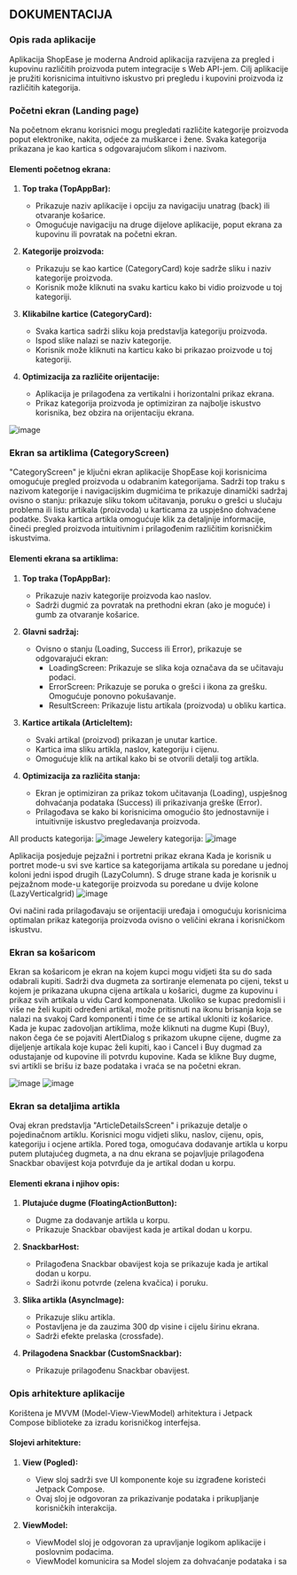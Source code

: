 ## DOKUMENTACIJA

### Opis rada aplikacije

Aplikacija ShopEase je moderna Android aplikacija razvijena za pregled i kupovinu različitih proizvoda putem integracije s Web API-jem. Cilj aplikacije je pružiti korisnicima intuitivno iskustvo pri pregledu i kupovini proizvoda iz različitih kategorija.

### Početni ekran (Landing page)

Na početnom ekranu korisnici mogu pregledati različite kategorije proizvoda poput elektronike, nakita, odjeće za muškarce i žene. Svaka kategorija prikazana je kao kartica s odgovarajućom slikom i nazivom.

#### Elementi početnog ekrana:

1. **Top traka (TopAppBar):**
   - Prikazuje naziv aplikacije i opciju za navigaciju unatrag (back) ili otvaranje košarice.
   - Omogućuje navigaciju na druge dijelove aplikacije, poput ekrana za kupovinu ili povratak na početni ekran.

2. **Kategorije proizvoda:**
   - Prikazuju se kao kartice (CategoryCard) koje sadrže sliku i naziv kategorije proizvoda.
   - Korisnik može kliknuti na svaku karticu kako bi vidio proizvode u toj kategoriji.

3. **Klikabilne kartice (CategoryCard):**
   - Svaka kartica sadrži sliku koja predstavlja kategoriju proizvoda.
   - Ispod slike nalazi se naziv kategorije.
   - Korisnik može kliknuti na karticu kako bi prikazao proizvode u toj kategoriji.

4. **Optimizacija za različite orijentacije:**
   - Aplikacija je prilagođena za vertikalni i horizontalni prikaz ekrana.
   - Prikaz kategorija proizvoda je optimiziran za najbolje iskustvo korisnika, bez obzira na orijentaciju ekrana.

![image](https://github.com/SarahHodzic/ShopEase/assets/82335709/970961e7-203b-402b-9f81-a0948355f678)


### Ekran sa artiklima (CategoryScreen)

"CategoryScreen" je ključni ekran aplikacije ShopEase koji korisnicima omogućuje pregled proizvoda u odabranim kategorijama. Sadrži top traku s nazivom kategorije i navigacijskim dugmićima te prikazuje dinamički sadržaj ovisno o stanju: prikazuje sliku tokom učitavanja, poruku o grešci u slučaju problema ili listu artikala (proizvoda) u karticama za uspješno dohvaćene podatke. Svaka kartica artikla omogućuje klik za detaljnije informacije, čineći pregled proizvoda intuitivnim i prilagođenim različitim korisničkim iskustvima.

#### Elementi ekrana sa artiklima:

1. **Top traka (TopAppBar):**
   - Prikazuje naziv kategorije proizvoda kao naslov.
   - Sadrži dugmić za povratak na prethodni ekran (ako je moguće) i gumb za otvaranje košarice.

2. **Glavni sadržaj:**
   - Ovisno o stanju (Loading, Success ili Error), prikazuje se odgovarajući ekran:
     - LoadingScreen: Prikazuje se slika koja označava da se učitavaju podaci.
     - ErrorScreen: Prikazuje se poruka o grešci i ikona za grešku. Omogućuje ponovno pokušavanje.
     - ResultScreen: Prikazuje listu artikala (proizvoda) u obliku kartica.

3. **Kartice artikala (ArticleItem):**
   - Svaki artikal (proizvod) prikazan je unutar kartice.
   - Kartica ima sliku artikla, naslov, kategoriju i cijenu.
   - Omogućuje klik na artikal kako bi se otvorili detalji tog artikla.

4. **Optimizacija za različita stanja:**
   - Ekran je optimiziran za prikaz tokom učitavanja (Loading), uspješnog dohvaćanja podataka (Success) ili prikazivanja greške (Error).
   - Prilagođava se kako bi korisnicima omogućio što jednostavnije i intuitivnije iskustvo pregledavanja proizvoda.
  
All products kategorija:
  ![image](https://github.com/SarahHodzic/ShopEase/assets/82335709/440ca03a-3a20-41ac-8965-e6182c6eac92)
Jewelery kategorija:
![image](https://github.com/SarahHodzic/ShopEase/assets/82335709/8f09da3d-9582-4789-846e-00b7904fdbdd)

Aplikacija posjeduje pejzažni i portretni prikaz ekrana
Kada je korisnik u portret mode-u svi sve kartice sa kategorijama artikala su poredane u jednoj koloni jedni ispod drugih (LazyColumn). S druge strane kada je korisnik u pejzažnom mode-u kategorije proizvoda su poredane u dvije kolone (LazyVerticalgrid) 
![image](https://github.com/SarahHodzic/ShopEase/assets/82335709/5e2fea37-704f-41c5-97bc-b53d29f5a60f)

Ovi načini rada prilagođavaju se orijentaciji uređaja i omogućuju korisnicima optimalan prikaz kategorija proizvoda ovisno o veličini ekrana i korisničkom iskustvu.

### Ekran sa košaricom

Ekran sa košaricom je ekran na kojem kupci mogu vidjeti šta su do sada odabrali kupiti. Sadrži dva dugmeta za sortiranje elemenata po cijeni, tekst u kojem je prikazana ukupna cijena artikala u košarici, dugme za kupovinu i prikaz svih artikala u vidu Card komponenata. Ukoliko se kupac predomisli i više ne želi kupiti određeni artikal, može pritisnuti na ikonu brisanja koja se nalazi na svakoj Card komponenti i time će se artikal ukloniti iz košarice. Kada je kupac zadovoljan artiklima, može kliknuti na dugme Kupi (Buy), nakon čega će se pojaviti AlertDialog s prikazom ukupne cijene, dugme za dijeljenje artikala koje kupac želi kupiti, kao i Cancel i Buy dugmad za odustajanje od kupovine ili potvrdu kupovine. Kada se klikne Buy dugme, svi artikli se brišu iz baze podataka i vraća se na početni ekran.

![image](https://github.com/SarahHodzic/ShopEase/assets/82335709/be8ccf50-5455-42fc-980c-990aa2206469)
![image](https://github.com/SarahHodzic/ShopEase/assets/82335709/7507177d-d967-4117-b623-9bea2c63b26d)


### Ekran sa detaljima artikla

Ovaj ekran predstavlja "ArticleDetailsScreen" i prikazuje detalje o pojedinačnom artiklu. Korisnici mogu vidjeti sliku, naslov, cijenu, opis, kategoriju i ocjene artikla. Pored toga, omogućava dodavanje artikla u korpu putem plutajućeg dugmeta, a na dnu ekrana se pojavljuje prilagođena Snackbar obavijest koja potvrđuje da je artikal dodan u korpu.

#### Elementi ekrana i njihov opis:

1. **Plutajuće dugme (FloatingActionButton):**
   - Dugme za dodavanje artikla u korpu.
   - Prikazuje Snackbar obavijest kada je artikal dodan u korpu.

2. **SnackbarHost:**
   - Prilagođena Snackbar obavijest koja se prikazuje kada je artikal dodan u korpu.
   - Sadrži ikonu potvrde (zelena kvačica) i poruku.

3. **Slika artikla (AsyncImage):**
   - Prikazuje sliku artikla.
   - Postavljena je da zauzima 300 dp visine i cijelu širinu ekrana.
   - Sadrži efekte prelaska (crossfade).

4. **Prilagođena Snackbar (CustomSnackbar):**
   - Prikazuje prilagođenu Snackbar obavijest.

### Opis arhitekture aplikacije

Korištena je MVVM (Model-View-ViewModel) arhitektura i Jetpack Compose biblioteke za izradu korisničkog interfejsa.

#### Slojevi arhitekture:

1. **View (Pogled):**
   - View sloj sadrži sve UI komponente koje su izgrađene koristeći Jetpack Compose.
   - Ovaj sloj je odgovoran za prikazivanje podataka i prikupljanje korisničkih interakcija.

2. **ViewModel:**
   - ViewModel sloj je odgovoran za upravljanje logikom aplikacije i poslovnim podacima.
   - ViewModel komunicira sa Model slojem za dohvaćanje podataka i sa
